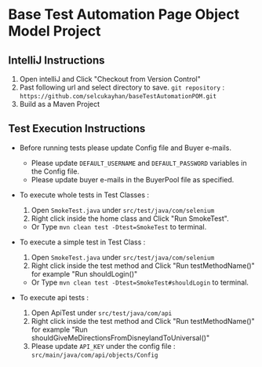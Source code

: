 Base Test Automation Page Object Model Project 
==============================================================


IntelliJ Instructions
--------------------

1. Open intelliJ and Click "Checkout from Version Control"
2. Past following url and select directory to save.
    ```git repository``` : ```https://github.com/selcukayhan/baseTestAutomationPOM.git```
3. Build as a Maven Project

Test Execution Instructions
--------------------

* Before running tests please update Config file and Buyer e-mails. 

    * Please update `DEFAULT_USERNAME` and `DEFAULT_PASSWORD` variables in the Config file.
    * Please update buyer e-mails in the BuyerPool file as specified.


* To execute whole tests in Test Classes :
    1. Open `SmokeTest.java` under `src/test/java/com/selenium`
    2. Right click inside the home class and Click "Run SmokeTest".
   
    * Or Type `mvn clean test -Dtest=SmokeTest`  to terminal. 
    
* To execute a simple test in Test Class :
    1. Open `SmokeTest.java` under `src/test/java/com/selenium`
    2. Right click inside the test method and Click "Run testMethodName()" for example "Run shouldLogin()"
    
    * Or Type ```mvn clean test -Dtest=SmokeTest#shouldLogin``` to terminal. 

* To execute api tests : 
    1. Open ApiTest under `src/test/java/com/api`
    2. Right click inside the test method and Click "Run testMethodName()" for example "Run shouldGiveMeDirectionsFromDisneylandToUniversal()"
    3. Please update `API_KEY` under the config file : `src/main/java/com/api/objects/Config`